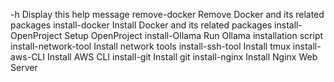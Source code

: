  -h  Display this help message
  remove-docker  Remove Docker and its related packages
  install-docker  Install Docker and its related packages
  install-OpenProject  Setup OpenProject
  install-Ollama  Run Ollama installation script
  install-network-tool  Install network tools
  install-ssh-tool  Install tmux
  install-aws-CLI  Install AWS CLI
  install-git  Install git
  install-nginx  Install Nginx Web Server
